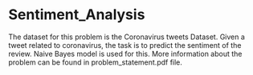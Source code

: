 # Sentiment_Analysis
The dataset for this problem is the Coronavirus tweets Dataset. Given a tweet related to coronavirus, the task is to predict the sentiment of the review. Naive Bayes model is used for this. More information about the problem can be found in problem_statement.pdf file.
